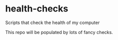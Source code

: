 # health-checks
Scripts that check the health of my computer

This repo will be populated by lots of fancy checks.

